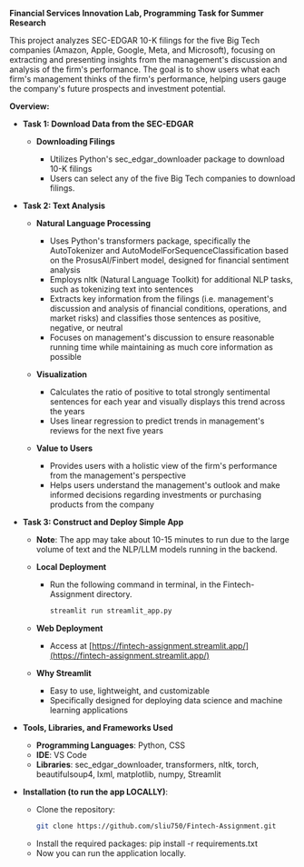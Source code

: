**Financial Services Innovation Lab, Programming Task for Summer Research**

This project analyzes SEC-EDGAR 10-K filings for the five Big Tech companies (Amazon, Apple, Google, Meta, and Microsoft), focusing on extracting and presenting insights from the management's discussion and analysis of the firm's performance. 
The goal is to show users what each firm's management thinks of the firm's performance, helping users gauge the company's future prospects and investment potential.

**Overview:**

  - **Task 1: Download Data from the SEC-EDGAR**

    - **Downloading Filings**
  
      - Utilizes Python's sec_edgar_downloader package to download 10-K filings
      - Users can select any of the five Big Tech companies to download filings.

  - **Task 2: Text Analysis**

    - **Natural Language Processing**
  
      - Uses Python's transformers package, specifically the AutoTokenizer and AutoModelForSequenceClassification based on the ProsusAI/Finbert model, designed for financial sentiment analysis
      - Employs nltk (Natural Language Toolkit) for additional NLP tasks, such as tokenizing text into sentences
      - Extracts key information from the filings (i.e. management's discussion and analysis of financial conditions, operations, and market risks) and classifies those sentences as positive, negative, or neutral
      - Focuses on management's discussion to ensure reasonable running time while maintaining as much core information as possible
  
    - **Visualization**
  
      - Calculates the ratio of positive to total strongly sentimental sentences for each year and visually displays this trend across the years
      - Uses linear regression to predict trends in management's reviews for the next five years
  
    - **Value to Users**
  
      - Provides users with a holistic view of the firm's performance from the management's perspective
      - Helps users understand the management's outlook and make informed decisions regarding investments or purchasing products from the company

  - **Task 3: Construct and Deploy Simple App**

    - **Note**: The app may take about 10-15 minutes to run due to the large volume of text and the NLP/LLM models running in the backend.
    
    - **Local Deployment**
      - Run the following command in terminal, in the Fintech-Assignment directory.
        ```bash
        streamlit run streamlit_app.py
  
    - **Web Deployment**
      - Access at [https://fintech-assignment.streamlit.app/](https://fintech-assignment.streamlit.app/)

    - **Why Streamlit**
      - Easy to use, lightweight, and customizable
      - Specifically designed for deploying data science and machine learning applications

  - **Tools, Libraries, and Frameworks Used**
    - **Programming Languages**: Python, CSS
    - **IDE**: VS Code
    - **Libraries**: sec_edgar_downloader, transformers, nltk, torch, beautifulsoup4, lxml, matplotlib, numpy, Streamlit

  - **Installation (to run the app LOCALLY)**:

    - Clone the repository:
      ```bash
      git clone https://github.com/sliu750/Fintech-Assignment.git
    - Install the required packages: pip install -r requirements.txt
    - Now you can run the application locally.


